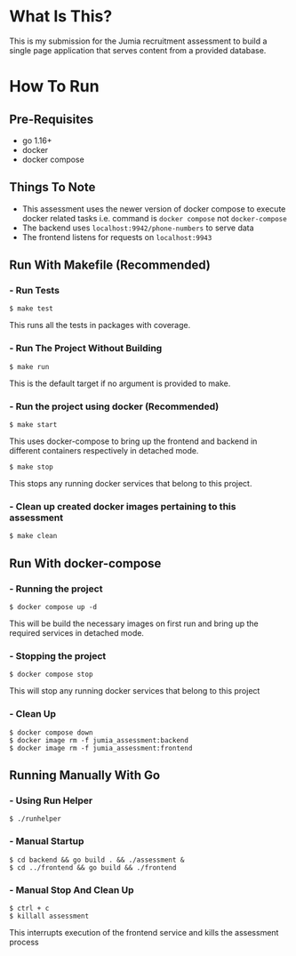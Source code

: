 # What Is This?
This is my submission for the Jumia recruitment assessment to build a single page application that serves content from
a provided database.

# How To Run

## Pre-Requisites
- go 1.16+
- docker
- docker compose

## Things To Note
- This assessment uses the newer version of docker compose to execute docker related tasks i.e. command is `docker compose` not `docker-compose`
- The backend uses `localhost:9942/phone-numbers` to serve data
- The frontend listens for requests on `localhost:9943`

## Run With Makefile (Recommended)
### - Run Tests
```shell
$ make test
```
This runs all the tests in packages with coverage.

### - Run The Project Without Building
```shell
$ make run
```
This is the default target if no argument is provided to make.

### - Run the project using docker (Recommended)
```shell
$ make start
```
This uses docker-compose to bring up the frontend and backend in different containers respectively in detached mode.

```shell
$ make stop
```
This stops any running docker services that belong to this project.

### - Clean up created docker images pertaining to this assessment
```shell
$ make clean
```

## Run With docker-compose
### - Running the project
```shell
$ docker compose up -d
```
This will be build the necessary images on first run and bring up the required services in detached mode.

### - Stopping the project
```shell
$ docker compose stop
```
This will stop any running docker services that belong to this project

### - Clean Up
```shell
$ docker compose down
$ docker image rm -f jumia_assessment:backend
$ docker image rm -f jumia_assessment:frontend
```

## Running Manually With Go
### - Using Run Helper
```shell
$ ./runhelper
```

### - Manual Startup
```shell
$ cd backend && go build . && ./assessment &
$ cd ../frontend && go build && ./frontend
```

### - Manual Stop And Clean Up
```shell
$ ctrl + c
$ killall assessment
```
This interrupts execution of the frontend service and kills the assessment process
